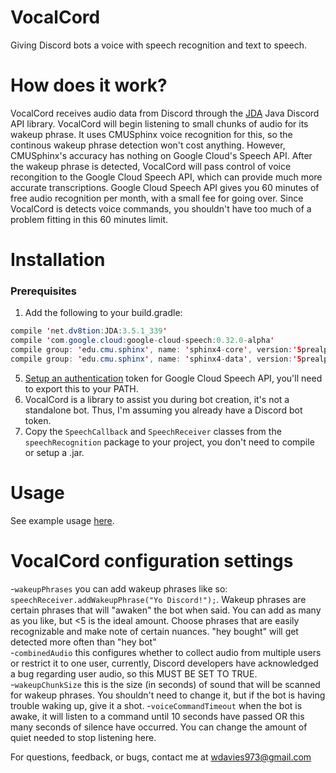 # VocalCord
Giving Discord bots a voice with speech recognition and text to speech.

# How does it work?
VocalCord receives audio data from Discord through the [JDA](https://github.com/DV8FromTheWorld/JDA) Java Discord API library. VocalCord
will begin listening to small chunks of audio for its wakeup phrase. It uses CMUSphinx voice recognition for this, so the continous wakeup
phrase detection won't cost anything. However, CMUSphinx's accuracy has nothing on Google Cloud's Speech API. After the wakeup phrase is
detected, VocalCord will pass control of voice recongition to the Google Cloud Speech API, which can provide much more accurate transcriptions.
Google Cloud Speech API gives you 60 minutes of free audio recognition per month, with a small fee for going over. Since VocalCord is detects
voice commands, you shouldn't have too much of a problem fitting in this 60 minutes limit.

# Installation
### Prerequisites
1) Add the following to your build.gradle:
```java
compile 'net.dv8tion:JDA:3.5.1_339'
compile 'com.google.cloud:google-cloud-speech:0.32.0-alpha'
compile group: 'edu.cmu.sphinx', name: 'sphinx4-core', version:'5prealpha-SNAPSHOT'
compile group: 'edu.cmu.sphinx', name: 'sphinx4-data', version:'5prealpha-SNAPSHOT'
``` 
5) [Setup an authentication](https://cloud.google.com/speech/docs/reference/libraries) token for Google Cloud Speech API, you'll need to export this to your PATH.   
6) VocalCord is a library to assist you during bot creation, it's not a standalone bot. Thus, I'm assuming you already have a Discord bot token.
7) Copy the ```SpeechCallback``` and ```SpeechReceiver``` classes from the ```speechRecognition``` package to your project, you don't need to compile or setup a .jar. 
# Usage
See example usage [here](https://github.com/wdavies973/VocalCord/blob/master/src/main/java/com/cpjd/main/Bot.java).
# VocalCord configuration settings
-```wakeupPhrases``` you can add wakeup phrases like so: ```speechReceiver.addWakeupPhrase("Yo Discord!");```. Wakeup phrases are certain phrases that will "awaken" the bot when said. You can add as many as you like, but <5 is the ideal amount. Choose phrases that are easily recognizable and make note of certain nuances. "hey bought" will get detected more often than "hey bot"   
-```combinedAudio``` this configures whether to collect audio from multiple users or restrict it to one user, currently, Discord developers have acknowledged a bug regarding user audio, so this MUST BE SET TO TRUE.  
-```wakeupChunkSize``` this is the size (in seconds) of sound that will be scanned for wakeup phrases. You shouldn't need to change it, but if the bot is having trouble waking up, give it a shot.
-```voiceCommandTimeout``` when the bot is awake, it will listen to a command until 10 seconds have passed OR this many seconds of silence have occurred. You can change the amount of quiet needed to stop listening here.

For questions, feedback, or bugs, contact me at wdavies973@gmail.com
